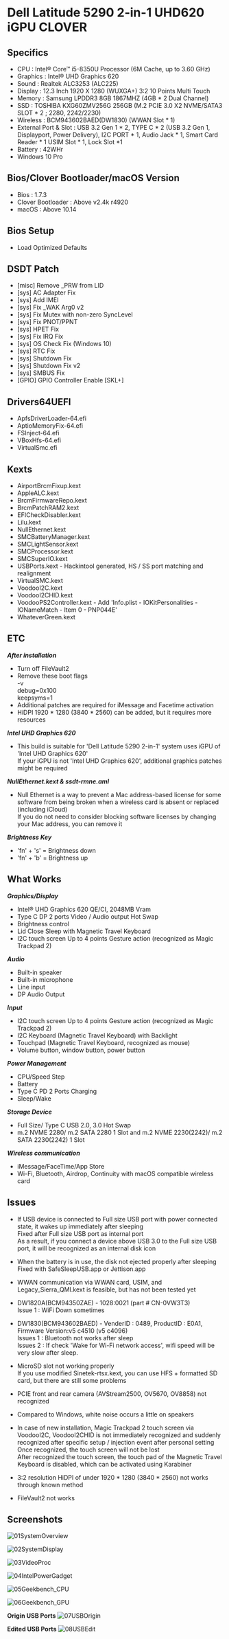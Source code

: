 #  Dell Latitude 5290 2-in-1 UHD620 iGPU CLOVER

## Specifics

- CPU : Intel® Core™ i5-8350U Processor (6M Cache, up to 3.60 GHz)
- Graphics : Intel® UHD Graphics 620
- Sound : Realtek ALC3253 (ALC225)
- Display : 12.3 Inch 1920 X 1280 (WUXGA+) 3:2 10 Points Multi Touch
- Memory : Samsung LPDDR3 8GB 1867MHZ (4GB * 2 Dual Channel)
- SSD : TOSHIBA KXG60ZMV256G 256GB (M.2 PCIE 3.0 X2 NVME/SATA3 SLOT * 2 ; 2280, 2242/2230)
- Wireless : BCM943602BAED(DW1830) (WWAN Slot * 1)
- External Port & Slot : USB 3.2 Gen 1  * 2, TYPE C * 2 (USB 3.2 Gen 1, Displayport, Power Delivery), I2C PORT * 1, Audio Jack * 1, Smart Card Reader * 1 USIM Slot * 1, Lock Slot *1
- Battery : 42WHr
- Windows 10 Pro


## Bios/Clover Bootloader/macOS Version

- Bios : 1.7.3
- Clover Bootloader : Above v2.4k r4920
- macOS : Above 10.14


## Bios Setup

- Load Optimized Defaults


## DSDT Patch

- [misc] Remove _PRW from LID
- [sys] AC Adapter Fix
- [sys] Add IMEI
- [sys] Fix _WAK Arg0 v2
- [sys] Fix Mutex with non-zero SyncLevel
- [sys] Fix PNOT/PPNT
- [sys] HPET Fix
- [sys] Fix IRQ Fix
- [sys] OS Check Fix (Windows 10)
- [sys] RTC Fix
- [sys] Shutdown Fix
- [sys] Shutdown Fix v2
- [sys] SMBUS Fix
- [GPIO] GPIO Controller Enable [SKL+]


## Drivers64UEFI

- ApfsDriverLoader-64.efi
- AptioMemoryFix-64.efi
- FSInject-64.efi
- VBoxHfs-64.efi
- VirtualSmc.efi


## Kexts

- AirportBrcmFixup.kext
- AppleALC.kext
- BrcmFirmwareRepo.kext
- BrcmPatchRAM2.kext
- EFICheckDisabler.kext
- Lilu.kext
- NullEthernet.kext
- SMCBatteryManager.kext
- SMCLightSensor.kext
- SMCProcessor.kext
- SMCSuperIO.kext
- USBPorts.kext    -    Hackintool generated, HS / SS port matching and realignment
- VirtualSMC.kext
- VoodooI2C.kext
- VoodooI2CHID.kext
- VoodooPS2Controller.kext    -    Add 'Info.plist - IOKitPersonalities - IONameMatch - Item 0 - PNP044E'
- WhateverGreen.kext


## ETC

***After installation***
- Turn off FileVault2  
- Remove these boot flags  
    -v  
    debug=0x100  
    keepsyms=1
- Additional patches are required for iMessage and Facetime activation
- HiDPI 1920 * 1280 (3840 * 2560) can be added, but it requires more resources

***Intel UHD Graphics 620***
- This build is suitable for 'Dell Latitude 5290 2-in-1' system uses iGPU of 'Intel UHD Graphics 620'  
  If your iGPU is not 'Intel UHD Graphics 620', additional graphics patches might be required

***NullEthernet.kext & ssdt-rmne.aml***
- Null Ethernet is a way to prevent a Mac address-based license for some software from being broken when a wireless card is absent or replaced (including iCloud)  
  If you do not need to consider blocking software licenses by changing your Mac address, you can remove it

***Brightness Key***
- 'fn' + 's' = Brightness down
- 'fn' + 'b' = Brightness up


## What Works

***Graphics/Display***
- Intel® UHD Graphics 620 QE/CI, 2048MB Vram
- Type C DP 2 ports Video / Audio output Hot Swap
- Brightness control
- Lid Close Sleep with Magnetic Travel Keyboard
- I2C touch screen Up to 4 points Gesture action (recognized as Magic Trackpad 2)

***Audio***
- Built-in speaker
- Built-in microphone
- Line input
- DP Audio Output

***Input***
- I2C touch screen Up to 4 points Gesture action (recognized as Magic Trackpad 2)
- I2C Keyboard (Magnetic Travel Keyboard) with Backlight
- Touchpad (Magnetic Travel Keyboard, recognized as mouse)
- Volume button, window button, power button

***Power Management***
- CPU/Speed Step
- Battery
- Type C PD 2 Ports Charging
- Sleep/Wake

***Storage Device***
- Full Size/ Type C USB 2.0, 3.0 Hot Swap
- m.2 NVME 2280/ m.2 SATA 2280 1 Slot and m.2 NVME 2230(2242)/ m.2 SATA 2230(2242) 1 Slot

***Wireless communication***
- iMessage/FaceTime/App Store
- Wi-Fi, Bluetooth, Airdrop, Continuity with macOS compatible wireless card


## Issues
- If USB device is connected to Full size USB port with power connected state, it wakes up immediately after sleeping  
  Fixed after Full size USB port as internal port  
  As a result, if you connect a device above USB 3.0 to the Full size USB port, it will be recognized as an internal disk icon

- When the battery is in use, the disk not ejected properly after sleeping  
  Fixed with SafeSleepUSB.app or Jettison.app

- WWAN communication via WWAN card, USIM, and Legacy_Sierra_QMI.kext is feasible, but has not been tested yet

- DW1820A(BCM94350ZAE) - 1028:0021 (part # CN-0VW3T3)  
  Issue 1 : WiFi Down sometimes

- DW1830(BCM943602BAED) - VenderID : 0489, ProductID : E0A1, Firmware Version:v5 c4510 (v5 c4096)  
  Issues 1 : Bluetooth not works after sleep  
  Issues 2 : If check 'Wake for Wi-Fi network access', wifi speed will be very slow after sleep.

- MicroSD slot not working properly  
  If you use modified Sinetek-rtsx.kext, you can use HFS + formatted SD card, but there are still some problems

- PCIE front and rear camera (AVStream2500, OV5670, OV8858) not recognized

- Compared to Windows, white noise occurs a little on speakers

- In case of new installation, Magic Trackpad 2 touch screen via VoodooI2C, VoodooI2CHID is not immediately recognized and suddenly recognized after specific setup / injection event after personal setting  
  Once recognized, the touch screen will not be lost  
  After recognized the touch screen, the touch pad of the Magnetic Travel Keyboard is disabled, which can be activated using Karabiner

- 3:2 resolution HiDPI of under 1920 * 1280 (3840 * 2560) not works through known method

- FileVault2 not works

## Screenshots

![01SystemOverview](https://user-images.githubusercontent.com/46496967/60284881-9ac76f80-9947-11e9-9127-c1dde7dc62b0.png)

![02SystemDisplay](https://user-images.githubusercontent.com/46496967/60283632-9cdbff00-9944-11e9-88d5-adb758d4b514.png)

![03VideoProc](https://user-images.githubusercontent.com/46496967/60283640-a1081c80-9944-11e9-979e-c31ffce3ceab.png)

![04IntelPowerGadget](https://user-images.githubusercontent.com/46496967/60283642-a1a0b300-9944-11e9-8b3e-e1a7283cd61f.png)

![05Geekbench_CPU](https://user-images.githubusercontent.com/46496967/60283643-a1a0b300-9944-11e9-98b4-fd5650762e0c.png)

![06Geekbench_GPU](https://user-images.githubusercontent.com/46496967/60283649-a2d1e000-9944-11e9-847e-7d6399875ad6.png)

**Origin USB Ports**
![07USBOrigin](https://user-images.githubusercontent.com/46496967/60283654-a36a7680-9944-11e9-8ca0-efb77f46b023.png)

**Edited USB Ports**
![08USBEdit](https://user-images.githubusercontent.com/46496967/60283655-a49ba380-9944-11e9-98ad-48ce1f903b61.png)